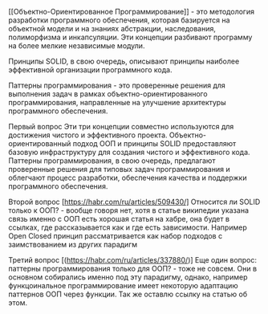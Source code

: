 [[Объектно-Ориентированное Программирование]] - это методология разработки программного обеспечения, которая базируется на объектной модели и на знаниях абстракции, наследования, полиморфизма и инкапсуляции. Эти концепции разбивают программу на более мелкие независимые модули.

Принципы SOLID, в свою очередь, описывают принципы наиболее эффективной организации программного кода.

Паттерны программирования - это проверенные решения для выполнения задач в рамках объектно-ориентированного программирования, направленные на улучшение архитектуры программного обеспечения.

Первый вопрос
Эти три концепции совместно используются для достижения чистого и эффективного проекта. Объектно-ориентированный подход ООП и принципы SOLID предоставляют базовую инфраструктуру для создания чистого и эффективного кода. Паттерны программирования, в свою очередь, предлагают проверенные решения для типовых задач программирования и облегчают процесс разработки, обеспечения качества и поддержки программного обеспечения.

Второй вопрос
[https://habr.com/ru/articles/509430/]
Относится ли SOLID только к ООП? - вообще говоря нет, хотя в статье википедии указана связь именно с ООП есть хорошая статья на хабре, она будет в ссылках, где рассказывается как и где есть зависимости. Например Open Closed принцип рассматривается как набор подходов с заимствованием из других парадигм

Третий вопрос
[(https://habr.com/ru/articles/337880/)] 
Еще один вопрос: паттерны программирования только для ООП? - тоже не совсем. Они в основном собирались именно под эту парадигму, однако, например функцоинальное программирование имеет некоторую адаптацию паттернов ООП через функции. Так же оставлю ссылку на статью об этом.